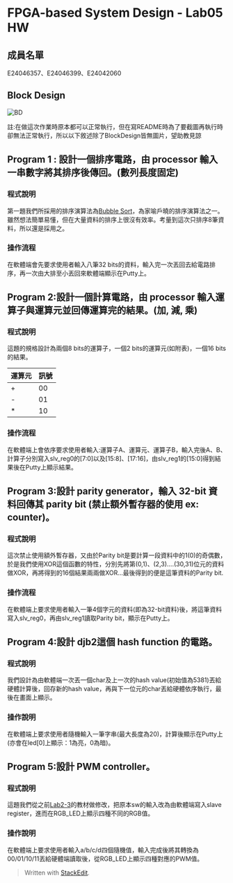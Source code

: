 ﻿# FPGA-based System Design - Lab05 HW
## 成員名單
E24046357、E24046399、E24042060
## Block Design

![BD](https://github.com/ncku-vlsilab/FPGA_Design/blob/master/Lab05/hw/E24046357/image/blockdesign.JPG)

註:在做這次作業時原本都可以正常執行，但在寫README時為了要截圖再執行時卻無法正常執行，所以以下敘述除了BlockDesign皆無圖片，望助教見諒
## Program 1 : 設計一個排序電路，由 processor 輸入一串數字將其排序後傳回。(數列長度固定)
### 程式說明
第一題我們所採用的排序演算法為[Bubble Sort](https://zh.wikipedia.org/wiki/%E5%86%92%E6%B3%A1%E6%8E%92%E5%BA%8F)，為家喻戶曉的排序演算法之一。雖然想法簡單易懂，但在大量資料的排序上很沒有效率。考量到這次只排序8筆資料，所以還是採用之。
### 操作流程
在軟體端會先要求使用者輸入八筆32 bits的資料，輸入完一次丟回去給電路排序，再一次由大排至小丟回來軟體端顯示在Putty上。
## Program 2:設計一個計算電路，由 processor 輸入運算子與運算元並回傳運算完的結果。(加, 減, 乘)
### 程式說明
這題的規格設計為兩個8 bits的運算子，一個2 bits的運算元(如附表)，一個16 bits的結果。

| 運算元 | 訊號 |
| -- | -- |
| + | 00 |
| - | 01 |
| * | 10 |


### 操作流程
在軟體端上會依序要求使用者輸入:運算子A、運算元、運算子B，輸入完後A、B、計算子分別寫入slv_reg0的[7:0]以及[15:8]、[17:16]，由slv_reg1的[15:0]得到結果後在Putty上顯示結果。
## Program 3:設計 parity generator，輸入 32-bit 資料回傳其 parity bit (**禁止額外暫存器的使用 ex: counter**)。
### 程式說明
這次禁止使用額外暫存器，又由於Parity bit是要計算一段資料中的1(0)的奇偶數，於是我們使用XOR這個函數的特性，分別先將第(0,1)、(2,3)....(30,31)位元的資料做XOR，再將得到的16個結果兩兩做XOR...最後得到的便是這筆資料的Parity bit.
### 操作流程
在軟體端上要求使用者輸入一筆4個字元的資料(即為32-bit資料)後，將這筆資料寫入slv_reg0，再由slv_reg1讀取Parity bit，顯示在Putty上。
## Program 4:設計 djb2這個 hash function 的電路。
### 程式說明
我們設計為由軟體端一次丟一個char及上一次的hash value(初始值為5381)丟給硬體計算後，回存新的hash value，再與下一位元的char丟給硬體依序執行，最後在畫面上顯示。
### 操作說明
在軟體端上要求使用者隨機輸入一筆字串(最大長度為20)，計算後顯示在Putty上(亦會在led[0]上顯示：1為亮，0為暗)。
## Program 5:設計 PWM controller。
### 程式說明
這題我們從之前[Lab2-3](https://github.com/ncku-vlsilab/FPGA_Design/tree/master/Lab02/Lab2-3)的教材做修改，把原本sw的輸入改為由軟體端寫入slave register，進而在RGB_LED上顯示四種不同的RGB值。
### 操作說明
在軟體端上要求使用者輸入a/b/c/d四個隨機值，輸入完成後將其轉換為00/01/10/11丟給硬體端讀取後，從RGB_LED上顯示四種對應的PWM值。


> Written with [StackEdit](https://stackedit.io/).
